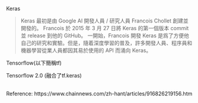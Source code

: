 Keras
> Keras 最初是由 Google AI 開發人員 / 研究人員 Francois Chollet 創建並開發的。
> Francois 於 2015 年 3 月 27 日將 Keras 的第一個版本 commit 並 release 到他的 GitHub。
> 一開始，Francois 開發 Keras 是爲了方便他自己的研究和實驗。但是，隨着深度學習的普及，許多開發人員、程序員和機器學習從業人員都因其易於使用的 API 而涌向 Keras。


Tensorflow(以下簡稱tf)


Tensorflow 2.0 (融合了tf.keras)




<br/>
Reference: https://www.chainnews.com/zh-hant/articles/916826219156.htm

